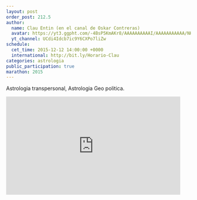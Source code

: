 ```yaml
---
layout: post
order_post: 212.5
author:
  name: Clau Entin (en el canal de Oskar Contreras)
  avatar: https://yt3.ggpht.com/-4BsP5KmAKr8/AAAAAAAAAAI/AAAAAAAAAAA/NHM1Tj81ipI/s88-c-k-no/photo.jpg
  yt_channel: UCdi4Idcb7ic9Y6CXPo7liZw
schedule:
  cet_time: 2015-12-12 14:00:00 +0000
  international: http://bit.ly/Horario-Clau
categories: astrologia
public_participation: true
marathon: 2015
---
```

Astrologia transpersonal, Astrologia Geo politica.

<iframe width="475" height="267" src="https://www.youtube.com/embed/J1CJCocstw0" frameborder="0" allowfullscreen></iframe>
